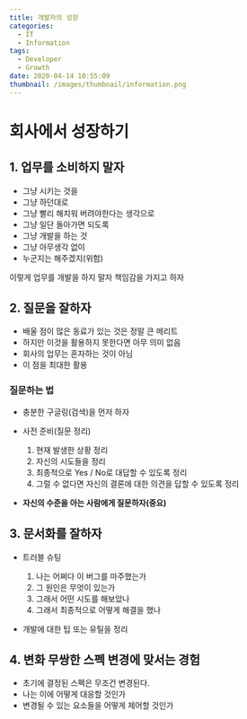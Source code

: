 ```yaml
---
title: 개발자의 성장
categories:
  - IT
  - Information
tags:
  - Developer
  - Growth
date: 2020-04-14 10:55:09
thumbnail: /images/thumbnail/information.png
---
```


# 회사에서 성장하기

## 1. 업무를 소비하지 말자

- 그냥 시키는 것을
- 그냥 하던대로
- 그냥 빨리 해치워 버려야한다는 생각으로
- 그냥 일단 돌아가면 되도록
- 그냥 개발을 하는 것
- 그냥 아무생각 없이
- 누군지는 해주겠지(위험)

이렇게 업무를 개발을 하지 말자 책임감을 가지고 하자

## 2. 질문을 잘하자

- 배울 점이 많은 동료가 있는 것은 정말 큰 메리트
- 하지만 이것을 활용하지 못한다면 아무 의미 없음
- 회사의 업무는 혼자하는 것이 아님
- 이 점을 최대한 활용

### 질문하는 법

- 충분한 구글링(검색)을 먼저 하자
- 사전 준비(질문 정리)

  1. 현재 발생한 상황 정리
  2. 자신의 시도들을 정리
  3. 최종적으로 Yes / No로 대답할 수 있도록 정리
  4. 그럴 수 없다면 자신의 결론에 대한 의견을 답할 수 있도록 정리

- **자신의 수준을 아는 사람에게 질문하자(중요)**

## 3. 문서화를 잘하자

- 트러블 슈팅

  1. 나는 어쩌다 이 버그를 마주했는가
  2. 그 원인은 무엇이 있는가
  3. 그래서 어떤 시도를 해보았나
  4. 그래서 최종적으로 어떻게 해결을 했나

- 개발에 대한 팁 또는 유틸을 정리

## 4. 변화 무쌍한 스펙 변경에 맞서는 경험

- 초기에 결정된 스펙은 무조건 변경된다.
- 나는 이에 어떻게 대응할 것인가
- 변경될 수 있는 요소들을 어떻게 제어할 것인가
